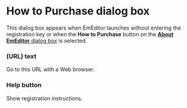 # How to Purchase dialog box

This dialog box appears when EmEditor launches without entering the
registration key or when the **How to Purchase**
button on the [**About EmEditor** dialog box](../about/index) is
selected.

### (URL) text

Go to this URL with a Web browser.

### Help button

Show registration instructions.
